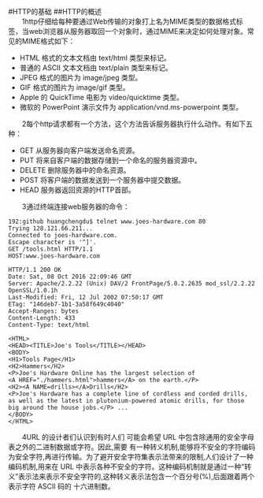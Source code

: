 #HTTP的基础
##HTTP的概述</br>
&emsp;&emsp;1http仔细给每种要通过Web传输的对象打上名为MIME类型的数据格式标签，当web浏览器从服务器取回一个对象时，通过MIME来决定如何处理对象。常见的MIME格式如下：</br>
* HTML 格式的文本文档由 text/html 类型来标记。
* 普通的 ASCII 文本文档由 text/plain 类型来标记。
* JPEG 格式的图片为 image/jpeg 类型。
* GIF 格式的图片为 image/gif 类型。
* Apple 的 QuickTime 电影为 video/quicktime 类型。
*  微软的 PowerPoint 演示文件为 application/vnd.ms-powerpoint 类型。
    
&emsp;&emsp;2每个http请求都有一个方法，这个方法告诉服务器执行什么动作。有如下五种：</br>
* GET 从服务器向客户端发送命名资源。
* PUT 将来自客户端的数据存储到一个命名的服务器资源中。
* DELETE 删除服务器中的命名资源。
* POST 将客户端的数据发送到一个服务器中提交数据。
* HEAD 服务器返回资源的HTTP首部。

&emsp;&emsp;3通过终端连接web服务器的命令：</br>
```
192:github huangchengdu$ telnet www.joes-hardware.com 80
Trying 128.121.66.211...
Connected to joes-hardware.com.
Escape character is '^]'.
GET /tools.html HTTP/1.1
HOST:www.joes-hardware.com

HTTP/1.1 200 OK
Date: Sat, 08 Oct 2016 22:09:46 GMT
Server: Apache/2.2.22 (Unix) DAV/2 FrontPage/5.0.2.2635 mod_ssl/2.2.22 OpenSSL/1.0.1h
Last-Modified: Fri, 12 Jul 2002 07:50:17 GMT
ETag: "146deb7-1b1-3a58f649c4040"
Accept-Ranges: bytes
Content-Length: 433
Content-Type: text/html

<HTML>
<HEAD><TITLE>Joe's Tools</TITLE></HEAD>
<BODY>
<H1>Tools Page</H1>
<H2>Hammers</H2>
<P>Joe's Hardware Online has the largest selection of 
<A HREF="./hammers.html">hammers</A> on the earth.</P>
<H2><A NAME=drills></A>Drills</H2>
<P>Joe's Hardware has a complete line of cordless and corded drills,
as well as the latest in plutonium-powered atomic drills, for those
big around the house jobs.</P> ...
</BODY>
</HTML>
```
   
&emsp;&emsp;4URL 的设计者们认识到有时人们 可能会希望 URL 中包含除通用的安全字母表之外的二进制数据或字符。因此,需要 有一种转义机制,能够将不安全的字符编码为安全字符,再进行传输。为了避开安全字符集表示法带来的限制,人们设计了一种编码机制,用来在 URL 中表示各种不安全的字符。这种编码机制就是通过一种“转义”表示法来表示不安全字符的,这种转义表示法包含一个百分号(%),后面跟着两个表示字符 ASCII 码的 十六进制数。</br>

    
